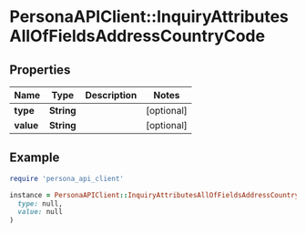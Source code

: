 # PersonaAPIClient::InquiryAttributesAllOfFieldsAddressCountryCode

## Properties

| Name | Type | Description | Notes |
| ---- | ---- | ----------- | ----- |
| **type** | **String** |  | [optional] |
| **value** | **String** |  | [optional] |

## Example

```ruby
require 'persona_api_client'

instance = PersonaAPIClient::InquiryAttributesAllOfFieldsAddressCountryCode.new(
  type: null,
  value: null
)
```

